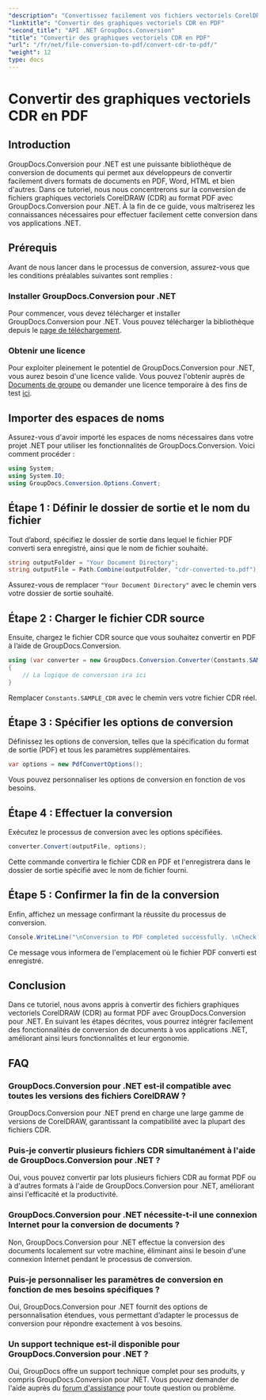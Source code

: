 ```yaml
---
"description": "Convertissez facilement vos fichiers vectoriels CorelDRAW (CDR) au format PDF grâce à GroupDocs.Conversion pour .NET. Simplifiez la conversion de vos documents."
"linktitle": "Convertir des graphiques vectoriels CDR en PDF"
"second_title": "API .NET GroupDocs.Conversion"
"title": "Convertir des graphiques vectoriels CDR en PDF"
"url": "/fr/net/file-conversion-to-pdf/convert-cdr-to-pdf/"
"weight": 12
type: docs
---
```

# Convertir des graphiques vectoriels CDR en PDF

## Introduction
GroupDocs.Conversion pour .NET est une puissante bibliothèque de conversion de documents qui permet aux développeurs de convertir facilement divers formats de documents en PDF, Word, HTML et bien d'autres. Dans ce tutoriel, nous nous concentrerons sur la conversion de fichiers graphiques vectoriels CorelDRAW (CDR) au format PDF avec GroupDocs.Conversion pour .NET. À la fin de ce guide, vous maîtriserez les connaissances nécessaires pour effectuer facilement cette conversion dans vos applications .NET.
## Prérequis
Avant de nous lancer dans le processus de conversion, assurez-vous que les conditions préalables suivantes sont remplies :
### Installer GroupDocs.Conversion pour .NET
Pour commencer, vous devez télécharger et installer GroupDocs.Conversion pour .NET. Vous pouvez télécharger la bibliothèque depuis le [page de téléchargement](https://releases.groupdocs.com/conversion/net/).
### Obtenir une licence
Pour exploiter pleinement le potentiel de GroupDocs.Conversion pour .NET, vous aurez besoin d'une licence valide. Vous pouvez l'obtenir auprès de [Documents de groupe](https://purchase.groupdocs.com/buy) ou demander une licence temporaire à des fins de test [ici](https://purchase.groupdocs.com/temporary-license/).

## Importer des espaces de noms
Assurez-vous d'avoir importé les espaces de noms nécessaires dans votre projet .NET pour utiliser les fonctionnalités de GroupDocs.Conversion. Voici comment procéder :
```csharp
using System;
using System.IO;
using GroupDocs.Conversion.Options.Convert;
```
## Étape 1 : Définir le dossier de sortie et le nom du fichier
Tout d’abord, spécifiez le dossier de sortie dans lequel le fichier PDF converti sera enregistré, ainsi que le nom de fichier souhaité.
```csharp
string outputFolder = "Your Document Directory";
string outputFile = Path.Combine(outputFolder, "cdr-converted-to.pdf");
```
Assurez-vous de remplacer `"Your Document Directory"` avec le chemin vers votre dossier de sortie souhaité.
## Étape 2 : Charger le fichier CDR source
Ensuite, chargez le fichier CDR source que vous souhaitez convertir en PDF à l’aide de GroupDocs.Conversion.
```csharp
using (var converter = new GroupDocs.Conversion.Converter(Constants.SAMPLE_CDR))
{
    // La logique de conversion ira ici
}
```
Remplacer `Constants.SAMPLE_CDR` avec le chemin vers votre fichier CDR réel.
## Étape 3 : Spécifier les options de conversion
Définissez les options de conversion, telles que la spécification du format de sortie (PDF) et tous les paramètres supplémentaires.
```csharp
var options = new PdfConvertOptions();
```
Vous pouvez personnaliser les options de conversion en fonction de vos besoins.
## Étape 4 : Effectuer la conversion
Exécutez le processus de conversion avec les options spécifiées.
```csharp
converter.Convert(outputFile, options);
```
Cette commande convertira le fichier CDR en PDF et l'enregistrera dans le dossier de sortie spécifié avec le nom de fichier fourni.
## Étape 5 : Confirmer la fin de la conversion
Enfin, affichez un message confirmant la réussite du processus de conversion.
```csharp
Console.WriteLine("\nConversion to PDF completed successfully. \nCheck output in {0}", outputFolder);
```
Ce message vous informera de l'emplacement où le fichier PDF converti est enregistré.

## Conclusion
Dans ce tutoriel, nous avons appris à convertir des fichiers graphiques vectoriels CorelDRAW (CDR) au format PDF avec GroupDocs.Conversion pour .NET. En suivant les étapes décrites, vous pourrez intégrer facilement des fonctionnalités de conversion de documents à vos applications .NET, améliorant ainsi leurs fonctionnalités et leur ergonomie.
## FAQ
### GroupDocs.Conversion pour .NET est-il compatible avec toutes les versions des fichiers CorelDRAW ?
GroupDocs.Conversion pour .NET prend en charge une large gamme de versions de CorelDRAW, garantissant la compatibilité avec la plupart des fichiers CDR.
### Puis-je convertir plusieurs fichiers CDR simultanément à l'aide de GroupDocs.Conversion pour .NET ?
Oui, vous pouvez convertir par lots plusieurs fichiers CDR au format PDF ou à d'autres formats à l'aide de GroupDocs.Conversion pour .NET, améliorant ainsi l'efficacité et la productivité.
### GroupDocs.Conversion pour .NET nécessite-t-il une connexion Internet pour la conversion de documents ?
Non, GroupDocs.Conversion pour .NET effectue la conversion des documents localement sur votre machine, éliminant ainsi le besoin d'une connexion Internet pendant le processus de conversion.
### Puis-je personnaliser les paramètres de conversion en fonction de mes besoins spécifiques ?
Oui, GroupDocs.Conversion pour .NET fournit des options de personnalisation étendues, vous permettant d’adapter le processus de conversion pour répondre exactement à vos besoins.
### Un support technique est-il disponible pour GroupDocs.Conversion pour .NET ?
Oui, GroupDocs offre un support technique complet pour ses produits, y compris GroupDocs.Conversion pour .NET. Vous pouvez demander de l'aide auprès du [forum d'assistance](https://forum.groupdocs.com/c/conversion/11) pour toute question ou problème.